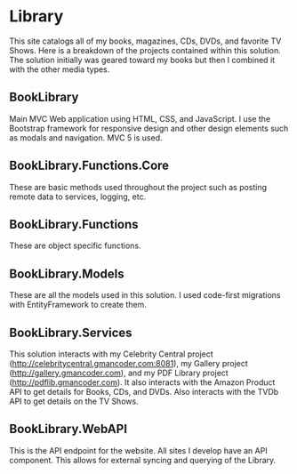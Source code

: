 # Library
This site catalogs all of my books, magazines, CDs, DVDs, and favorite TV Shows. Here is a breakdown of the projects contained within this solution. The solution initially was geared toward my books but then I combined it with the other media types.

## BookLibrary
Main MVC Web application using HTML, CSS, and JavaScript. I use the Bootstrap framework for responsive design and other design elements such as modals and navigation. MVC 5 is used.

## BookLibrary.Functions.Core
These are basic methods used throughout the project such as posting remote data to services, logging, etc.

## BookLibrary.Functions
These are object specific functions.

## BookLibrary.Models
These are all the models used in this solution. I used code-first migrations with EntityFramework to create them.

## BookLibrary.Services
This solution interacts with my Celebrity Central project (http://celebritycentral.gmancoder.com:8081), my Gallery project (http://gallery.gmancoder.com), and my PDF Library project (http://pdflib.gmancoder.com). It also interacts with the Amazon Product API to get details for Books, CDs, and DVDs. Also interacts with the TVDb API to get details on the TV Shows.

## BookLibrary.WebAPI
This is the API endpoint for the website. All sites I develop have an API component. This allows for external syncing and querying of the Library.
